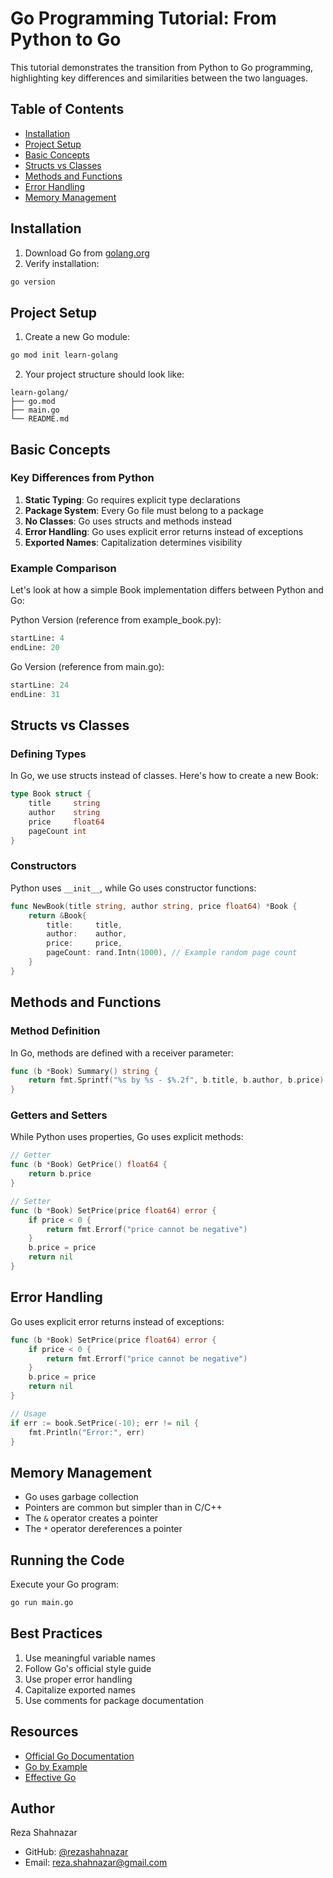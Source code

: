 # Go Programming Tutorial: From Python to Go

This tutorial demonstrates the transition from Python to Go programming, highlighting key differences and similarities between the two languages.

## Table of Contents

- [Installation](#installation)
- [Project Setup](#project-setup)
- [Basic Concepts](#basic-concepts)
- [Structs vs Classes](#structs-vs-classes)
- [Methods and Functions](#methods-and-functions)
- [Error Handling](#error-handling)
- [Memory Management](#memory-management)

## Installation

1. Download Go from [golang.org](https://golang.org/dl/)
2. Verify installation:

```bash
go version
```

## Project Setup

1. Create a new Go module:

```bash
go mod init learn-golang
```

2. Your project structure should look like:

```
learn-golang/
├── go.mod
├── main.go
└── README.md
```

## Basic Concepts

### Key Differences from Python

1. **Static Typing**: Go requires explicit type declarations
2. **Package System**: Every Go file must belong to a package
3. **No Classes**: Go uses structs and methods instead
4. **Error Handling**: Go uses explicit error returns instead of exceptions
5. **Exported Names**: Capitalization determines visibility

### Example Comparison

Let's look at how a simple Book implementation differs between Python and Go:

Python Version (reference from example_book.py):

```python:example_book.py
startLine: 4
endLine: 20
```

Go Version (reference from main.go):

```go:main.go
startLine: 24
endLine: 31
```

## Structs vs Classes

### Defining Types

In Go, we use structs instead of classes. Here's how to create a new Book:

```go
type Book struct {
    title     string
    author    string
    price     float64
    pageCount int
}
```

### Constructors

Python uses `__init__`, while Go uses constructor functions:

```go
func NewBook(title string, author string, price float64) *Book {
    return &Book{
        title:     title,
        author:    author,
        price:     price,
        pageCount: rand.Intn(1000), // Example random page count
    }
}
```

## Methods and Functions

### Method Definition

In Go, methods are defined with a receiver parameter:

```go
func (b *Book) Summary() string {
    return fmt.Sprintf("%s by %s - $%.2f", b.title, b.author, b.price)
}
```

### Getters and Setters

While Python uses properties, Go uses explicit methods:

```go
// Getter
func (b *Book) GetPrice() float64 {
    return b.price
}

// Setter
func (b *Book) SetPrice(price float64) error {
    if price < 0 {
        return fmt.Errorf("price cannot be negative")
    }
    b.price = price
    return nil
}
```

## Error Handling

Go uses explicit error returns instead of exceptions:

```go
func (b *Book) SetPrice(price float64) error {
    if price < 0 {
        return fmt.Errorf("price cannot be negative")
    }
    b.price = price
    return nil
}

// Usage
if err := book.SetPrice(-10); err != nil {
    fmt.Println("Error:", err)
}
```

## Memory Management

- Go uses garbage collection
- Pointers are common but simpler than in C/C++
- The `&` operator creates a pointer
- The `*` operator dereferences a pointer

## Running the Code

Execute your Go program:

```bash
go run main.go
```

## Best Practices

1. Use meaningful variable names
2. Follow Go's official style guide
3. Use proper error handling
4. Capitalize exported names
5. Use comments for package documentation

## Resources

- [Official Go Documentation](https://golang.org/doc/)
- [Go by Example](https://gobyexample.com/)
- [Effective Go](https://golang.org/doc/effective_go)

## Author

Reza Shahnazar

- GitHub: [@rezashahnazar](https://github.com/rezashahnazar)
- Email: reza.shahnazar@gmail.com

